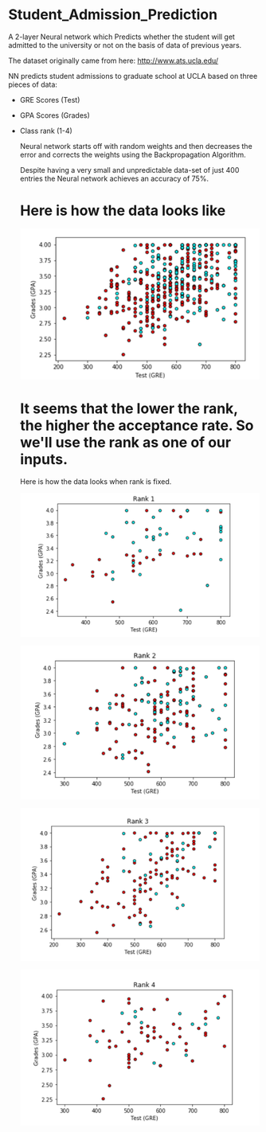 # Student_Admission_Prediction
A 2-layer Neural network which Predicts whether the student will get admitted to the university or not on the basis of data of previous years.
  
  The dataset originally came from here: http://www.ats.ucla.edu/
  
  NN predicts student admissions to graduate school at UCLA based on three pieces of data:
- GRE Scores (Test)
- GPA Scores (Grades)
- Class rank (1-4)
  
  Neural network starts off with random weights and then decreases the error and corrects the weights using the Backpropagation Algorithm.
  
  Despite having a very small and unpredictable data-set of just 400 entries the Neural network achieves an accuracy of 75%.
  
  
  # Here is how the data looks like
  
     ![howdatalooks](https://github.com/Tiwarim386/Student_Admission_Prediction/blob/master/howdatalooks.PNG)
      
      
      
   # It seems that the lower the rank, the higher the acceptance rate. So we'll use the rank as one of our inputs.
   
    Here is how the data looks when rank is fixed.
    
   
    ![rank1](https://github.com/Tiwarim386/Student_Admission_Prediction/blob/master/rank1.PNG)
     
    ![rank2](https://github.com/Tiwarim386/Student_Admission_Prediction/blob/master/rank2.PNG)

    ![rank3](https://github.com/Tiwarim386/Student_Admission_Prediction/blob/master/rank3.PNG)

    ![rank4](https://github.com/Tiwarim386/Student_Admission_Prediction/blob/master/rank4.PNG)
